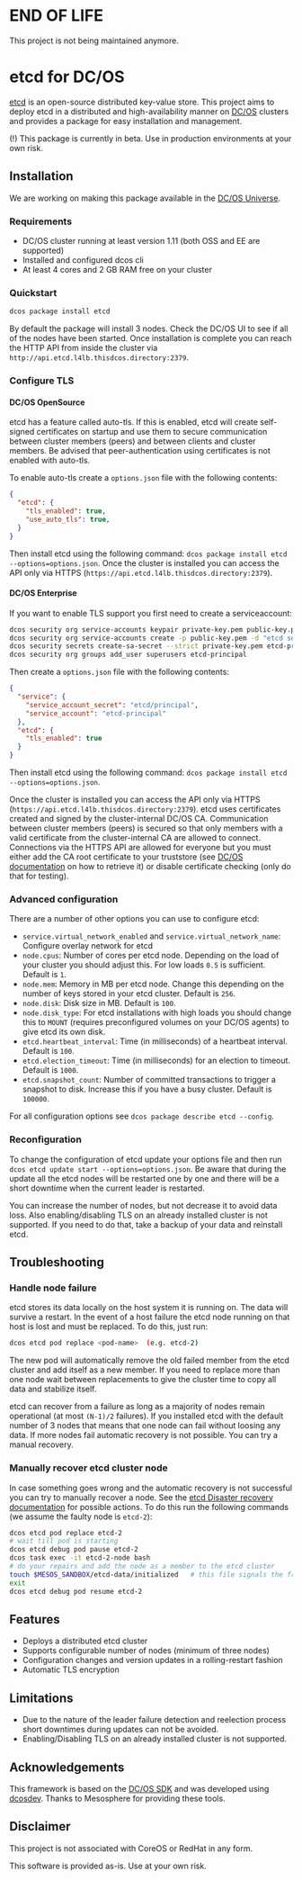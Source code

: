 # END OF LIFE
This project is not being maintained anymore.

# etcd for DC/OS

[etcd](https://etcd.io) is an open-source distributed key-value store. This project aims to deploy etcd in a distributed and high-availability manner on [DC/OS](https://dcos.io) clusters and provides a package for easy installation and management.

(!) This package is currently in beta. Use in production environments at your own risk.

## Installation

We are working on making this package available in the [DC/OS Universe](https://universe.dcos.io).

### Requirements

* DC/OS cluster running at least version 1.11 (both OSS and EE are supported)
* Installed and configured dcos cli
* At least 4 cores and 2 GB RAM free on your cluster

### Quickstart

```bash
dcos package install etcd
```

By default the package will install 3 nodes. Check the DC/OS UI to see if all of the nodes have been started. Once installation is complete you can reach the HTTP API from inside the cluster via `http://api.etcd.l4lb.thisdcos.directory:2379`.

### Configure TLS

#### DC/OS OpenSource

etcd has a feature called auto-tls. If this is enabled, etcd will create self-signed certificates on startup and use them to secure communication between cluster members (peers) and between clients and cluster members. Be advised that peer-authentication using certificates is not enabled with auto-tls.

To enable auto-tls create a `options.json` file with the following contents:

```json
{
  "etcd": {
    "tls_enabled": true,
    "use_auto_tls": true,
  }
}
```

Then install etcd using the following command: `dcos package install etcd --options=options.json`.
Once the cluster is installed you can access the API only via HTTPS (`https://api.etcd.l4lb.thisdcos.directory:2379`).

#### DC/OS Enterprise

If you want to enable TLS support you first need to create a serviceaccount:

```bash
dcos security org service-accounts keypair private-key.pem public-key.pem
dcos security org service-accounts create -p public-key.pem -d "etcd service account" etcd-principal
dcos security secrets create-sa-secret --strict private-key.pem etcd-principal etcd/principal
dcos security org groups add_user superusers etcd-principal
```

Then create a `options.json` file with the following contents:

```json
{
  "service": {
    "service_account_secret": "etcd/principal",
    "service_account": "etcd-principal"
  },
  "etcd": {
    "tls_enabled": true
  }
}
```

Then install etcd using the following command: `dcos package install etcd --options=options.json`.

Once the cluster is installed you can access the API only via HTTPS (`https://api.etcd.l4lb.thisdcos.directory:2379`). etcd uses certificates created and signed by the cluster-internal DC/OS CA. Communication between cluster members (peers) is secured so that only members with a valid certificate from the cluster-internal CA are allowed to connect. Connections via the HTTPS API are allowed for everyone but you must either add the CA root certificate to your truststore (see [DC/OS documentation](https://docs.mesosphere.com/latest/security/ent/tls-ssl/get-cert/) on how to retrieve it) or disable certificate checking (only do that for testing).

### Advanced configuration

There are a number of other options you can use to configure etcd:

* `service.virtual_network_enabled` and `service.virtual_network_name`: Configure overlay network for etcd
* `node.cpus`: Number of cores per etcd node. Depending on the load of your cluster you should adjust this. For low loads `0.5` is sufficient. Default is `1`.
* `node.mem`: Memory in MB per etcd node. Change this depending on the number of keys stored in your etcd cluster. Default is `256`.
* `node.disk`: Disk size in MB. Default is `100`.
* `node.disk_type`: For etcd installations with high loads you should change this to `MOUNT` (requires preconfigured volumes on your DC/OS agents) to give etcd its own disk.
* `etcd.heartbeat_interval`: Time (in milliseconds) of a heartbeat interval. Default is `100`.
* `etcd.election_timeout`: Time (in milliseconds) for an election to timeout. Default is `1000`.
* `etcd.snapshot_count`: Number of committed transactions to trigger a snapshot to disk. Increase this if you have a busy cluster. Default is `100000`.

For all configuration options see `dcos package describe etcd --config`.

### Reconfiguration

To change the configuration of etcd update your options file and then run `dcos etcd update start --options=options.json`. Be aware that during the update all the etcd nodes will be restarted one by one and there will be a short downtime when the current leader is restarted.

You can increase the number of nodes, but not decrease it to avoid data loss. Also enabling/disabling TLS on an already installed cluster is not supported. If you need to do that, take a backup of your data and reinstall etcd.

## Troubleshooting

### Handle node failure

etcd stores its data locally on the host system it is running on. The data will survive a restart. In the event of a host failure the etcd node running on that host is lost and must be replaced. To do this, just run:

```bash
dcos etcd pod replace <pod-name>  (e.g. etcd-2)
```

The new pod will automatically remove the old failed member from the etcd cluster and add itself as a new member. If you need to replace more than one node wait between replacements to give the cluster time to copy all data and stabilize itself.

etcd can recover from a failure as long as a majority of nodes remain operational (at most `(N-1)/2` failures). If you installed etcd with the default number of 3 nodes that means that one node can fail without loosing any data. If more nodes fail automatic recovery is not possible. You can try a manual recovery.


### Manually recover etcd cluster node

In case something goes wrong and the automatic recovery is not successful you can try to manually recover a node. See the [etcd Disaster recovery documentation](https://coreos.com/etcd/docs/latest/op-guide/recovery.html) for possible actions. To do this run the following commands (we assume the faulty node is `etcd-2`):

```bash
dcos etcd pod replace etcd-2
# wait till pod is starting
dcos etcd debug pod pause etcd-2
dcos task exec -it etcd-2-node bash
# do your repairs and add the node as a member to the etcd cluster
touch $MESOS_SANDBOX/etcd-data/initialized   # this file signals the framework that the node is already initialized and configured
exit
dcos etcd debug pod resume etcd-2
```


## Features

* Deploys a distributed etcd cluster
* Supports configurable number of nodes (minimum of three nodes)
* Configuration changes and version updates in a rolling-restart fashion
* Automatic TLS encryption


## Limitations

* Due to the nature of the leader failure detection and reelection process short downtimes during updates can not be avoided.
* Enabling/Disabling TLS on an already installed cluster is not supported.


## Acknowledgements

This framework is based on the [DC/OS SDK](https://github.com/mesosphere/dcos-commons/) and was developed using [dcosdev](https://github.com/mesosphere/dcosdev). Thanks to Mesosphere for providing these tools.

## Disclaimer

This project is not associated with CoreOS or RedHat in any form.

This software is provided as-is. Use at your own risk.
